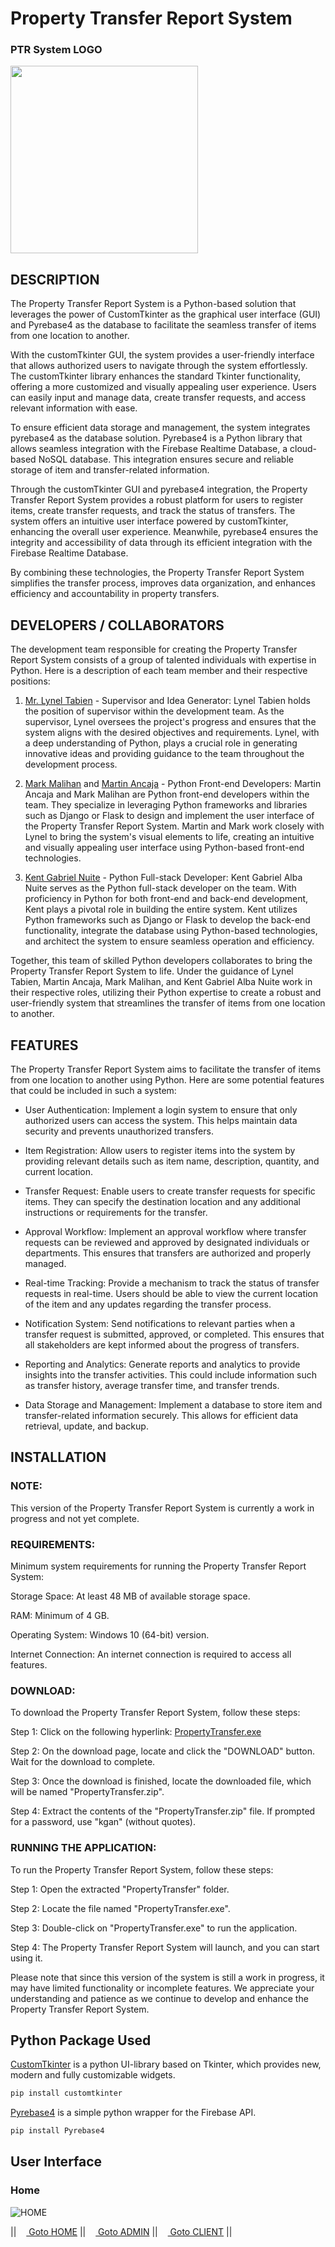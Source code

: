 # Property Transfer Report System

### PTR System LOGO
[<img src="https://github.com/kganallinone/PropertyTransferReport/assets/86733485/c6a11cea-a2e0-4493-877a-997e05d3fa7e" heigth="300" width="300"/>](https://www.mediafire.com/file/d2vksih1vi6kp6e/PropertyTransfer.zip/file)
## DESCRIPTION
The Property Transfer Report System is a Python-based solution that leverages the power of CustomTkinter as the graphical user interface (GUI) and Pyrebase4 as the database to facilitate the seamless transfer of items from one location to another.

With the customTkinter GUI, the system provides a user-friendly interface that allows authorized users to navigate through the system effortlessly. The customTkinter library enhances the standard Tkinter functionality, offering a more customized and visually appealing user experience. Users can easily input and manage data, create transfer requests, and access relevant information with ease.

To ensure efficient data storage and management, the system integrates pyrebase4 as the database solution. Pyrebase4 is a Python library that allows seamless integration with the Firebase Realtime Database, a cloud-based NoSQL database. This integration ensures secure and reliable storage of item and transfer-related information.

Through the customTkinter GUI and pyrebase4 integration, the Property Transfer Report System provides a robust platform for users to register items, create transfer requests, and track the status of transfers. The system offers an intuitive user interface powered by customTkinter, enhancing the overall user experience. Meanwhile, pyrebase4 ensures the integrity and accessibility of data through its efficient integration with the Firebase Realtime Database.

By combining these technologies, the Property Transfer Report System simplifies the transfer process, improves data organization, and enhances efficiency and accountability in property transfers.

## DEVELOPERS / COLLABORATORS
The development team responsible for creating the Property Transfer Report System consists of a group of talented individuals with expertise in Python. Here is a description of each team member and their respective positions:

1. [Mr. Lynel Tabien](https://www.facebook.com/lynel.tabien) - Supervisor and Idea Generator:
Lynel Tabien holds the position of supervisor within the development team. As the supervisor, Lynel oversees the project's progress and ensures that the system aligns with the desired objectives and requirements. Lynel, with a deep understanding of Python, plays a crucial role in generating innovative ideas and providing guidance to the team throughout the development process.

2. [Mark Malihan](https://github.com/MarkMalihan) and [Martin Ancaja](https://github.com/Louies03) - Python Front-end Developers:
Martin Ancaja and Mark Malihan are Python front-end developers within the team. They specialize in leveraging Python frameworks and libraries such as Django or Flask to design and implement the user interface of the Property Transfer Report System. Martin and Mark work closely with Lynel to bring the system's visual elements to life, creating an intuitive and visually appealing user interface using Python-based front-end technologies.

3. [Kent Gabriel Nuite](https://github.com/kganallinone) - Python Full-stack Developer:
Kent Gabriel Alba Nuite serves as the Python full-stack developer on the team. With proficiency in Python for both front-end and back-end development, Kent plays a pivotal role in building the entire system. Kent utilizes Python frameworks such as Django or Flask to develop the back-end functionality, integrate the database using Python-based technologies, and architect the system to ensure seamless operation and efficiency.

Together, this team of skilled Python developers collaborates to bring the Property Transfer Report System to life. Under the guidance of Lynel Tabien, Martin Ancaja, Mark Malihan, and Kent Gabriel Alba Nuite work in their respective roles, utilizing their Python expertise to create a robust and user-friendly system that streamlines the transfer of items from one location to another.

## FEATURES
The Property Transfer Report System aims to facilitate the transfer of items from one location to another using Python. Here are some potential features that could be included in such a system:

- User Authentication: Implement a login system to ensure that only authorized users can access the system. This helps maintain data security and prevents unauthorized transfers.

- Item Registration: Allow users to register items into the system by providing relevant details such as item name, description, quantity, and current location.

- Transfer Request: Enable users to create transfer requests for specific items. They can specify the destination location and any additional instructions or requirements for the transfer.

- Approval Workflow: Implement an approval workflow where transfer requests can be reviewed and approved by designated individuals or departments. This ensures that transfers are authorized and properly managed.

- Real-time Tracking: Provide a mechanism to track the status of transfer requests in real-time. Users should be able to view the current location of the item and any updates regarding the transfer process.

- Notification System: Send notifications to relevant parties when a transfer request is submitted, approved, or completed. This ensures that all stakeholders are kept informed about the progress of transfers.

- Reporting and Analytics: Generate reports and analytics to provide insights into the transfer activities. This could include information such as transfer history, average transfer time, and transfer trends.

- Data Storage and Management: Implement a database to store item and transfer-related information securely. This allows for efficient data retrieval, update, and backup.



## INSTALLATION

### NOTE:
This version of the Property Transfer Report System is currently a work in progress and not yet complete.

### REQUIREMENTS:
Minimum system requirements for running the Property Transfer Report System:

Storage Space: At least 48 MB of available storage space.

RAM: Minimum of 4 GB.

Operating System: Windows 10 (64-bit) version.

Internet Connection: An internet connection is required to access all features.


### DOWNLOAD:
To download the Property Transfer Report System, follow these steps:

Step 1: Click on the following hyperlink: [PropertyTransfer.exe](https://www.mediafire.com/file/d2vksih1vi6kp6e/PropertyTransfer.zip/file)

Step 2: On the download page, locate and click the "DOWNLOAD" button. Wait for the download to complete.

Step 3: Once the download is finished, locate the downloaded file, which will be named "PropertyTransfer.zip".

Step 4: Extract the contents of the "PropertyTransfer.zip" file. If prompted for a password, use "kgan" (without quotes).

### RUNNING THE APPLICATION:
To run the Property Transfer Report System, follow these steps:

Step 1: Open the extracted "PropertyTransfer" folder.

Step 2: Locate the file named "PropertyTransfer.exe".

Step 3: Double-click on "PropertyTransfer.exe" to run the application.

Step 4: The Property Transfer Report System will launch, and you can start using it.

Please note that since this version of the system is still a work in progress, it may have limited functionality or incomplete features. We appreciate your understanding and patience as we continue to develop and enhance the Property Transfer Report System.


## Python Package Used

[CustomTkinter](https://github.com/TomSchimansky/CustomTkinter) is a python UI-library based on Tkinter, which provides new, modern and fully customizable widgets. 
```bash
pip install customtkinter
```
[Pyrebase4](https://github.com/nhorvath/Pyrebase4) is a simple python wrapper for the Firebase API.
```bash
pip install Pyrebase4
```
## User Interface

### Home
![HOME](https://github.com/kganallinone/PropertyTransferReport/assets/86733485/5f145bc3-1293-4483-b447-bce2b9cdda7c)

|| [<img src="https://static.vecteezy.com/system/resources/previews/010/158/131/original/house-symbol-home-icon-sign-design-free-png.png" width="12"/> Goto HOME](https://github.com/kganallinone/KGANTutorials) || [<img src="https://static.vecteezy.com/system/resources/previews/010/158/131/original/house-symbol-home-icon-sign-design-free-png.png" width="12"/> Goto ADMIN](https://github.com/kganallinone/KGANTutorials) || [<img src="https://static.vecteezy.com/system/resources/previews/010/158/131/original/house-symbol-home-icon-sign-design-free-png.png" width="12"/> Goto CLIENT](https://github.com/kganallinone/KGANTutorials) ||

